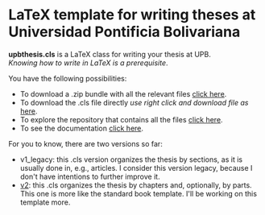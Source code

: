 # LaTeX template for writing theses at Universidad Pontificia Bolivariana

**upbthesis.cls** is a LaTeX class for writing your thesis at UPB.  
*Knowing how to write in LaTeX is a prerequisite*.

You have the following possibilities:
- To download a .zip bundle with all the relevant files [click here](https://github.com/jarmupb/upbthesis_LaTeX/blob/master/v2/upbthesis.zip).
- To download the .cls file directly *use right click and download file as* <a href="https://github.com/jarmupb/upbthesis_LaTeX/blob/master/v2/upbthesis.cls" download>here</a>.
- To explore the repository that contains all the files [click here](https://github.com/jarmupb/upbthesis_LaTeX/tree/master/v2).
- To see the documentation [click here](https://github.com/jarmupb/upbthesis_LaTeX/blob/master/v2/upbthesis_manual.pdf).

For you to know, there are two versions so far:
- v1_legacy: this .cls version organizes the thesis by sections, as it is usually done in, e.g., articles. I consider this version legacy, because I don't have intentions to further improve it.
- [v2](https://github.com/jarmupb/upbthesis_LaTeX/tree/master/v2): this .cls organizes the thesis by chapters and, optionally, by parts. This one is more like the standard book template. I'll be working on this template more.
